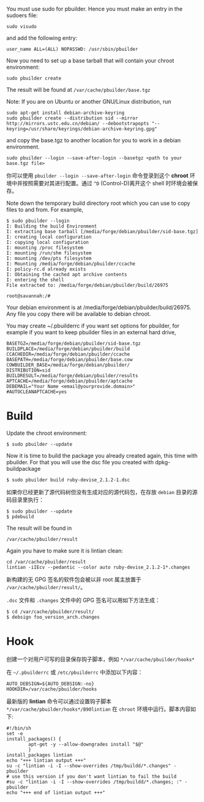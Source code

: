 You must use sudo for pbuilder. Hence you must make an entry in the sudoers file:

```
sudo visudo
```

and add the following entry: 

```
user_name ALL=(ALL) NOPASSWD: /usr/sbin/pbuilder
```

Now you need to set up a base tarball that will contain your chroot environment: 

```
sudo pbuilder create
```

The result will be found at  `/var/cache/pbuilder/base.tgz`

Note: If you are on Ubuntu or another GNU/Linux distribution, run 

```
sudo apt-get install debian-archive-keyring
sudo pbuilder create --distribution sid --mirror http://mirrors.ustc.edu.cn/debian/ --debootstrapopts "--keyring=/usr/share/keyrings/debian-archive-keyring.gpg"
```

and copy the base.tgz to another location for you to work in a debian environment. 

```
sudo pbuilder --login --save-after-login --basetgz <path to your base.tgz file>
```

 你可以使用 `pbuilder --login --save-after-login` 命令登录到这个 **chroot** 环境中并按照需要对其进行配置。通过 `^D` (Control-D)离开这个 shell 时环境会被保存。 

Note down the temporary build directory root which you can use to copy files to and from. For example,  

```
$ sudo pbuilder --login
I: Building the build Environment
I: extracting base tarball [/media/forge/debian/pbuilder/sid-base.tgz]
I: creating local configuration
I: copying local configuration
I: mounting /proc filesystem
I: mounting /run/shm filesystem
I: mounting /dev/pts filesystem
I: Mounting /media/forge/debian/pbuilder/ccache
I: policy-rc.d already exists
I: Obtaining the cached apt archive contents
I: entering the shell
File extracted to: /media/forge/debian/pbuilder/build/26975

root@savannah:/# 
```

Your  debian environment is at /media/forge/debian/pbuilder/build/26975. Any  file you copy there will be available to debian chroot. 

You  may create ~/.pbuilderrc if you want set options for pbuilder, for  example if you want to keep pbuilder files in an external hard drive, 

```
BASETGZ=/media/forge/debian/pbuilder/sid-base.tgz
BUILDPLACE=/media/forge/debian/pbuilder/build
CCACHEDIR=/media/forge/debian/pbuilder/ccache
BASEPATH=/media/forge/debian/pbuilder/base.cow
COWBUILDER_BASE=/media/forge/debian/pbuilder/
DISTRIBUTION=sid
BUILDRESULT=/media/forge/debian/pbuilder/results
APTCACHE=/media/forge/debian/pbuilder/aptcache
DEBEMAIL="Your Name <email@yourprovide.domain>"
#AUTOCLEANAPTCACHE=yes
```

 

# Build

Update the chroot environment:

```
$ sudo pbuilder --update
```

Now it is  time to build the package you already created again, this time with  pbuilder. For that you will use the dsc file you created with  dpkg-buildpackage 

```
$ sudo pbuilder build ruby-devise_2.1.2-1.dsc
```

 如果你已经更新了源代码树但没有生成对应的源代码包，在存放 `debian` 目录的源码目录里执行： 

```
$ sudo pbuilder --update
$ pdebuild
```

The result will be found in  

```
/var/cache/pbuilder/result 
```

Again you have to make sure it is lintian clean: 

```
cd /var/cache/pbuilder/result
lintian -iIEcv --pedantic --color auto ruby-devise_2.1.2-1*.changes
```
 新构建的无 GPG 签名的软件包会被以非 root 属主放置于 `/var/cache/pbuilder/result/`。 

 `.dsc` 文件和 `.changes` 文件中的 GPG 签名可以用如下方法生成： 

```
$ cd /var/cache/pbuilder/result/
$ debsign foo_version_arch.changes
```

# Hook

 创建一个对用户可写的目录保存钩子脚本，例如 `*/var/cache/pbuilder/hooks*` 

 在 `~/.pbuilderrc` 或 `/etc/pbuilderrc` 中添加以下内容： 

```
AUTO_DEBSIGN=${AUTO_DEBSIGN:-no}
HOOKDIR=/var/cache/pbuilder/hooks
```

 最新版的 **lintian** 命令可以通过设置钩子脚本 `*/var/cache/pbuilder/hooks*/B90lintian` 在 `chroot` 环境中运行。脚本内容如下:

```
#!/bin/sh
set -e
install_packages() {
        apt-get -y --allow-downgrades install "$@"
        }
install_packages lintian
echo "+++ lintian output +++"
su -c "lintian -i -I --show-overrides /tmp/buildd/*.changes" - pbuilder
# use this version if you don't want lintian to fail the build
#su -c "lintian -i -I --show-overrides /tmp/buildd/*.changes; :" - pbuilder
echo "+++ end of lintian output +++"
```